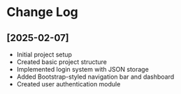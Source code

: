 # Change Log

## [2025-02-07]
- Initial project setup
- Created basic project structure
- Implemented login system with JSON storage
- Added Bootstrap-styled navigation bar and dashboard
- Created user authentication module
